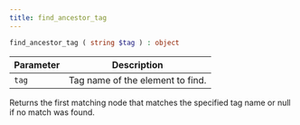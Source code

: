 ```yaml
---
title: find_ancestor_tag
---
```


```php
find_ancestor_tag ( string $tag ) : object
```

| Parameter | Description
| --------- | -----------
| `tag`     | Tag name of the element to find.

Returns the first matching node that matches the specified tag name or null if no match was found.